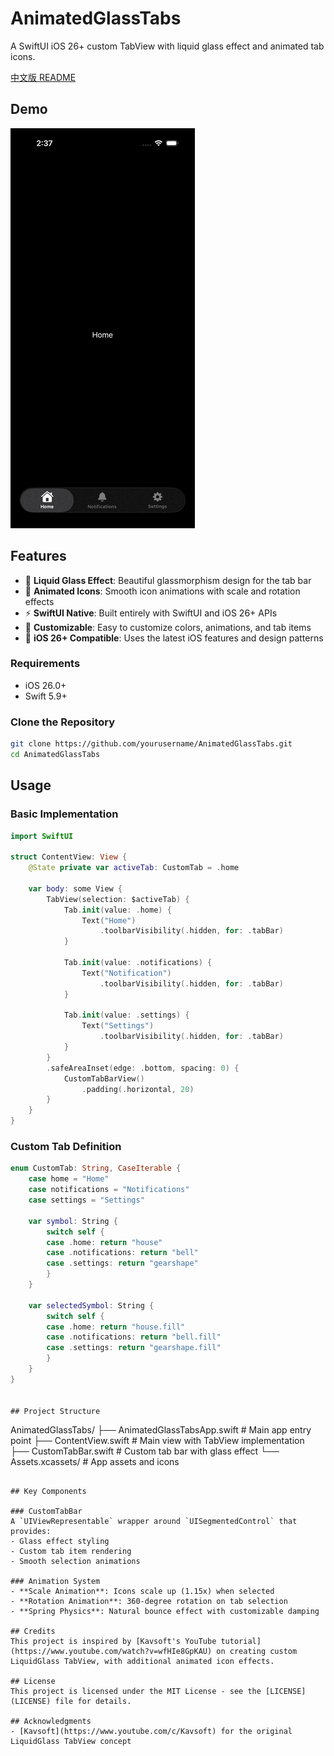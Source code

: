 # AnimatedGlassTabs
A SwiftUI iOS 26+ custom TabView with liquid glass effect and animated tab icons.

[中文版 README](README_CN.md)

## Demo
![Demo GIF](demo.gif)

## Features
- 🌟 **Liquid Glass Effect**: Beautiful glassmorphism design for the tab bar
- 🎨 **Animated Icons**: Smooth icon animations with scale and rotation effects
- ⚡ **SwiftUI Native**: Built entirely with SwiftUI and iOS 26+ APIs
- 🔧 **Customizable**: Easy to customize colors, animations, and tab items
- 📱 **iOS 26+ Compatible**: Uses the latest iOS features and design patterns


### Requirements
- iOS 26.0+
- Swift 5.9+

### Clone the Repository
```bash
git clone https://github.com/yourusername/AnimatedGlassTabs.git
cd AnimatedGlassTabs
```

## Usage
### Basic Implementation

```swift
import SwiftUI

struct ContentView: View {
    @State private var activeTab: CustomTab = .home
    
    var body: some View {
        TabView(selection: $activeTab) {
            Tab.init(value: .home) {
                Text("Home")
                    .toolbarVisibility(.hidden, for: .tabBar)
            }
            
            Tab.init(value: .notifications) {
                Text("Notification")
                    .toolbarVisibility(.hidden, for: .tabBar)
            }
            
            Tab.init(value: .settings) {
                Text("Settings")
                    .toolbarVisibility(.hidden, for: .tabBar)
            }
        }
        .safeAreaInset(edge: .bottom, spacing: 0) {
            CustomTabBarView()
                .padding(.horizontal, 20)
        }
    }
}
```

### Custom Tab Definition

```swift
enum CustomTab: String, CaseIterable {
    case home = "Home"
    case notifications = "Notifications"
    case settings = "Settings"
    
    var symbol: String {
        switch self {
        case .home: return "house"
        case .notifications: return "bell"
        case .settings: return "gearshape"
        }
    }
    
    var selectedSymbol: String {
        switch self {
        case .home: return "house.fill"
        case .notifications: return "bell.fill"
        case .settings: return "gearshape.fill"
        }
    }
}


## Project Structure

```
AnimatedGlassTabs/
├── AnimatedGlassTabsApp.swift    # Main app entry point
├── ContentView.swift             # Main view with TabView implementation
├── CustomTabBar.swift            # Custom tab bar with glass effect
└── Assets.xcassets/              # App assets and icons
```

## Key Components

### CustomTabBar
A `UIViewRepresentable` wrapper around `UISegmentedControl` that provides:
- Glass effect styling
- Custom tab item rendering
- Smooth selection animations

### Animation System
- **Scale Animation**: Icons scale up (1.15x) when selected
- **Rotation Animation**: 360-degree rotation on tab selection
- **Spring Physics**: Natural bounce effect with customizable damping

## Credits
This project is inspired by [Kavsoft's YouTube tutorial](https://www.youtube.com/watch?v=wfHIe8GpKAU) on creating custom LiquidGlass TabView, with additional animated icon effects.

## License
This project is licensed under the MIT License - see the [LICENSE](LICENSE) file for details.

## Acknowledgments
- [Kavsoft](https://www.youtube.com/c/Kavsoft) for the original LiquidGlass TabView concept
